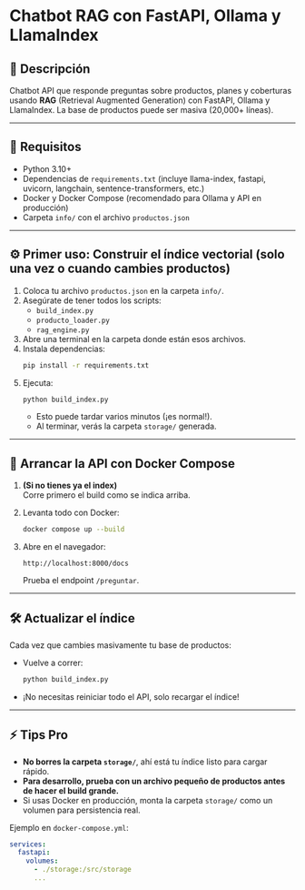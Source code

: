 # Chatbot RAG con FastAPI, Ollama y LlamaIndex

## 🚀 Descripción
Chatbot API que responde preguntas sobre productos, planes y coberturas usando **RAG** (Retrieval Augmented Generation) con FastAPI, Ollama y LlamaIndex. 
La base de productos puede ser masiva (20,000+ líneas).

---

## 📝 **Requisitos**
- Python 3.10+
- Dependencias de `requirements.txt` (incluye llama-index, fastapi, uvicorn, langchain, sentence-transformers, etc.)
- Docker y Docker Compose (recomendado para Ollama y API en producción)
- Carpeta `info/` con el archivo `productos.json`

---

## ⚙️ **Primer uso: Construir el índice vectorial (solo una vez o cuando cambies productos)**
1. Coloca tu archivo `productos.json` en la carpeta `info/`.
2. Asegúrate de tener todos los scripts:  
   - `build_index.py`  
   - `producto_loader.py`  
   - `rag_engine.py`
3. Abre una terminal en la carpeta donde están esos archivos.
4. Instala dependencias:
    ```bash
    pip install -r requirements.txt
    ```
5. Ejecuta:
    ```bash
    python build_index.py
    ```
   - Esto puede tardar varios minutos (¡es normal!).
   - Al terminar, verás la carpeta `storage/` generada.

---

## 🏁 **Arrancar la API con Docker Compose**

1. **(Si no tienes ya el index)**  
   Corre primero el build como se indica arriba.

2. Levanta todo con Docker:
    ```bash
    docker compose up --build
    ```

3. Abre en el navegador:  
    ```
    http://localhost:8000/docs
    ```
    Prueba el endpoint `/preguntar`.

---

## 🛠️ **Actualizar el índice**
Cada vez que cambies masivamente tu base de productos:
- Vuelve a correr:
    ```bash
    python build_index.py
    ```
- ¡No necesitas reiniciar todo el API, solo recargar el índice!

---

## ⚡️ **Tips Pro**
- **No borres la carpeta `storage/`**, ahí está tu índice listo para cargar rápido.
- **Para desarrollo, prueba con un archivo pequeño de productos antes de hacer el build grande.**
- Si usas Docker en producción, monta la carpeta `storage/` como un volumen para persistencia real.

Ejemplo en `docker-compose.yml`:

```yaml
services:
  fastapi:
    volumes:
      - ./storage:/src/storage
      ...
